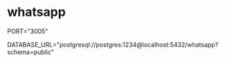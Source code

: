# whatsapp

PORT="3005"

DATABASE_URL="postgresql://postgres:1234@localhost:5432/whatsapp?schema=public"
